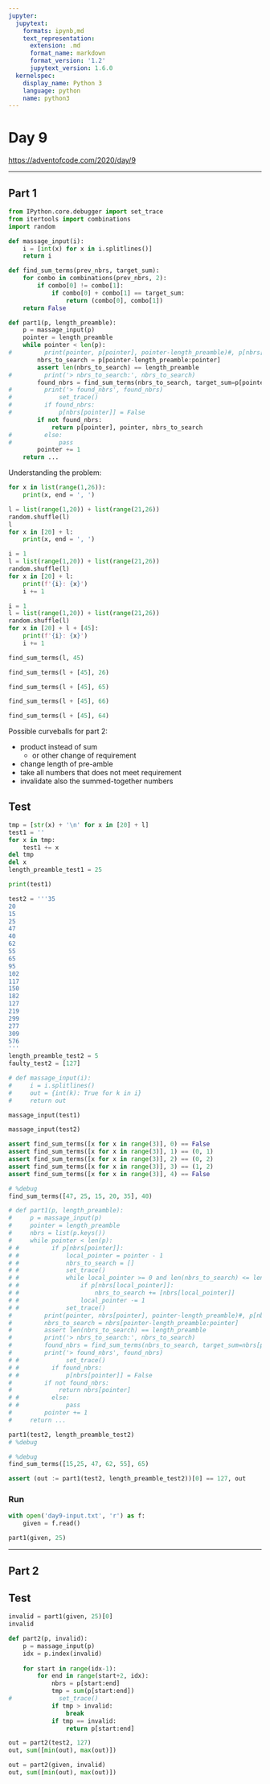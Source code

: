 ```yaml
---
jupyter:
  jupytext:
    formats: ipynb,md
    text_representation:
      extension: .md
      format_name: markdown
      format_version: '1.2'
      jupytext_version: 1.6.0
  kernelspec:
    display_name: Python 3
    language: python
    name: python3
---
```


# Day 9

https://adventofcode.com/2020/day/9

---


## Part 1

```python
from IPython.core.debugger import set_trace
from itertools import combinations
import random
```

```python
def massage_input(i):
    i = [int(x) for x in i.splitlines()]
    return i
```

```python
def find_sum_terms(prev_nbrs, target_sum):
    for combo in combinations(prev_nbrs, 2):
        if combo[0] != combo[1]:
            if combo[0] + combo[1] == target_sum:
                return (combo[0], combo[1])
    return False
```

```python
def part1(p, length_preamble):
    p = massage_input(p)
    pointer = length_preamble
    while pointer < len(p):
#         print(pointer, p[pointer], pointer-length_preamble)#, p[nbrs[pointer]])
        nbrs_to_search = p[pointer-length_preamble:pointer]
        assert len(nbrs_to_search) == length_preamble
#         print('> nbrs_to_search:', nbrs_to_search)
        found_nbrs = find_sum_terms(nbrs_to_search, target_sum=p[pointer])
#         print('> found_nbrs', found_nbrs)
#             set_trace()
#         if found_nbrs:
#             p[nbrs[pointer]] = False
        if not found_nbrs:
            return p[pointer], pointer, nbrs_to_search
#         else:
#             pass
        pointer += 1
    return ...
```

Understanding the problem:

```python
for x in list(range(1,26)):
    print(x, end = ', ')
```

```python
l = list(range(1,20)) + list(range(21,26))
random.shuffle(l)
l
for x in [20] + l:
    print(x, end = ', ')
```

```python
i = 1
l = list(range(1,20)) + list(range(21,26))
random.shuffle(l)
for x in [20] + l:
    print(f'{i}: {x}')
    i += 1
```

```python
i = 1
l = list(range(1,20)) + list(range(21,26))
random.shuffle(l)
for x in [20] + l + [45]:
    print(f'{i}: {x}')
    i += 1
```

```python
find_sum_terms(l, 45)
```

```python
find_sum_terms(l + [45], 26)
```

```python
find_sum_terms(l + [45], 65)
```

```python
find_sum_terms(l + [45], 66)
```

```python
find_sum_terms(l + [45], 64)
```

Possible curveballs for part 2:

- product instead of sum
    - or other change of requirement
- change length of pre-amble
- take all numbers that does not meet requirement
- invalidate also the summed-together numbers


## Test

```python
tmp = [str(x) + '\n' for x in [20] + l]
test1 = ''
for x in tmp:
    test1 += x
del tmp
del x
length_preamble_test1 = 25
```

```python
print(test1)
```

```python
test2 = '''35
20
15
25
47
40
62
55
65
95
102
117
150
182
127
219
299
277
309
576
'''
length_preamble_test2 = 5
faulty_test2 = [127]
```

```python
# def massage_input(i):
#     i = i.splitlines()
#     out = {int(k): True for k in i}
#     return out
```

```python
massage_input(test1)
```

```python
massage_input(test2)
```

```python
assert find_sum_terms([x for x in range(3)], 0) == False
assert find_sum_terms([x for x in range(3)], 1) == (0, 1)
assert find_sum_terms([x for x in range(3)], 2) == (0, 2)
assert find_sum_terms([x for x in range(3)], 3) == (1, 2)
assert find_sum_terms([x for x in range(3)], 4) == False
```

```python
# %debug
find_sum_terms([47, 25, 15, 20, 35], 40)
```

```python
# def part1(p, length_preamble):
#     p = massage_input(p)
#     pointer = length_preamble
#     nbrs = list(p.keys())
#     while pointer < len(p):
# #         if p[nbrs[pointer]]:
# #             local_pointer = pointer - 1
# #             nbrs_to_search = []
# #             set_trace()
# #             while local_pointer >= 0 and len(nbrs_to_search) <= length_preamble:
# #                 if p[nbrs[local_pointer]]:
# #                     nbrs_to_search += [nbrs[local_pointer]]
# #                 local_pointer -= 1
# #             set_trace()
#         print(pointer, nbrs[pointer], pointer-length_preamble)#, p[nbrs[pointer]])
#         nbrs_to_search = nbrs[pointer-length_preamble:pointer]
#         assert len(nbrs_to_search) == length_preamble
#         print('> nbrs_to_search:', nbrs_to_search)
#         found_nbrs = find_sum_terms(nbrs_to_search, target_sum=nbrs[pointer])
#         print('> found_nbrs', found_nbrs)
# #             set_trace()
# #         if found_nbrs:
# #             p[nbrs[pointer]] = False
#         if not found_nbrs:
#             return nbrs[pointer]
# #         else:
# #             pass
#         pointer += 1
#     return ...
```

```python
part1(test2, length_preamble_test2)
# %debug
```

```python
# %debug
find_sum_terms([15,25, 47, 62, 55], 65)
```

```python
assert (out := part1(test2, length_preamble_test2))[0] == 127, out
```

### Run

```python
with open('day9-input.txt', 'r') as f:
    given = f.read()
```

```python
part1(given, 25)
```

---

## Part 2


## Test

```python
invalid = part1(given, 25)[0]
invalid
```

```python
def part2(p, invalid):
    p = massage_input(p)
    idx = p.index(invalid)
    
    for start in range(idx-1):
        for end in range(start+2, idx):
            nbrs = p[start:end]
            tmp = sum(p[start:end])
#             set_trace()
            if tmp > invalid:
                break
            if tmp == invalid:
                return p[start:end]
```

```python
out = part2(test2, 127)
out, sum([min(out), max(out)])
```

```python
out = part2(given, invalid)
out, sum([min(out), max(out)])
```
